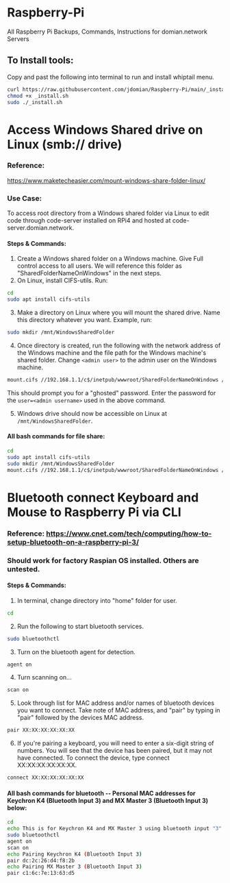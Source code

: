 # Raspberry-Pi
All Raspberry Pi Backups, Commands, Instructions for domian.network Servers

## To Install tools:
Copy and past the following into terminal to run and install whiptail menu.
```bash
curl https://raw.githubusercontent.com/jdomian/Raspberry-Pi/main/_install.sh --output _install.sh
chmod +x _install.sh
sudo ./_install.sh

```

# Access Windows Shared drive on Linux (smb:// drive)
### Reference: 
https://www.maketecheasier.com/mount-windows-share-folder-linux/
### Use Case:
To access root directory from a Windows shared folder via Linux to edit code through code-server installed on RPi4 and hosted at code-server.domian.network.

#### Steps & Commands:
1. Create a Windows shared folder on a Windows machine. Give Full control access to all users. We will reference this folder as "SharedFolderNameOnWindows" in the next steps.
2. On Linux, install CIFS-utils. Run:
```bash
cd 
sudo apt install cifs-utils
```
3. Make a directory on Linux where you will mount the shared drive. Name this directory whatever you want. Example, run:
```bash
sudo mkdir /mnt/WindowsSharedFolder
```
4. Once directory is created, run the following with the network address of the Windows machine and the file path for the Windows machine's shared folder. Change ```<admin user>``` to the admin user on the Windows machine.
```bash
mount.cifs //192.168.1.1/c$/inetpub/wwwroot/SharedFolderNameOnWindows /mnt/WindowsSharedFolder -o user=<admin user>
```
This should prompt you for a "ghosted" password. Enter the password for the ```user=<admin username>``` used in the above command.

5. Windows drive should now be accessible on Linux at ```/mnt/WindowsSharedFolder```.

#### All bash commands for file share:
```bash
cd 
sudo apt install cifs-utils
sudo mkdir /mnt/WindowsSharedFolder
mount.cifs //192.168.1.1/c$/inetpub/wwwroot/SharedFolderNameOnWindows /mnt/WindowsSharedFolder -o user=<admin user>
```

# Bluetooth connect Keyboard and Mouse to Raspberry Pi via CLI
### Reference: https://www.cnet.com/tech/computing/how-to-setup-bluetooth-on-a-raspberry-pi-3/
### Should work for factory Raspian OS installed. Others are untested.

#### Steps & Commands:
1. In terminal, change directory into "home" folder for user.
```bash
cd
```
2. Run the following to start bluetooth services.
```bash
sudo bluetoothctl
```
3. Turn on the bluetooth agent for detection.
```bash
agent on
```
4. Turn scanning on...
```bash
scan on
```
5. Look through list for MAC address and/or names of bluetooth devices you want to connect. Take note of MAC address, and "pair" by typing in "pair" followed by the devices MAC address.
```bash
pair XX:XX:XX:XX:XX:XX
```
6. If you're pairing a keyboard, you will need to enter a six-digit string of numbers. You will see that the device has been paired, but it may not have connected. To connect the device, type connect XX:XX:XX:XX:XX:XX.
```bash
connect XX:XX:XX:XX:XX:XX
```

#### All bash commands for bluetooth -- Personal MAC addresses for Keychron K4 (Bluetooth Input 3) and MX Master 3 (Bluetooth Input 3) below:
```bash
cd
echo This is for Keychron K4 and MX Master 3 using bluetooth input "3" on both devices.
sudo bluetoothctl
agent on
scan on
echo Pairing Keychron K4 (Bluetooth Input 3)
pair dc:2c:26:d4:f8:2b
echo Pairing MX Master 3 (Bluetooth Input 3)
pair c1:6c:7e:13:63:d5
```
